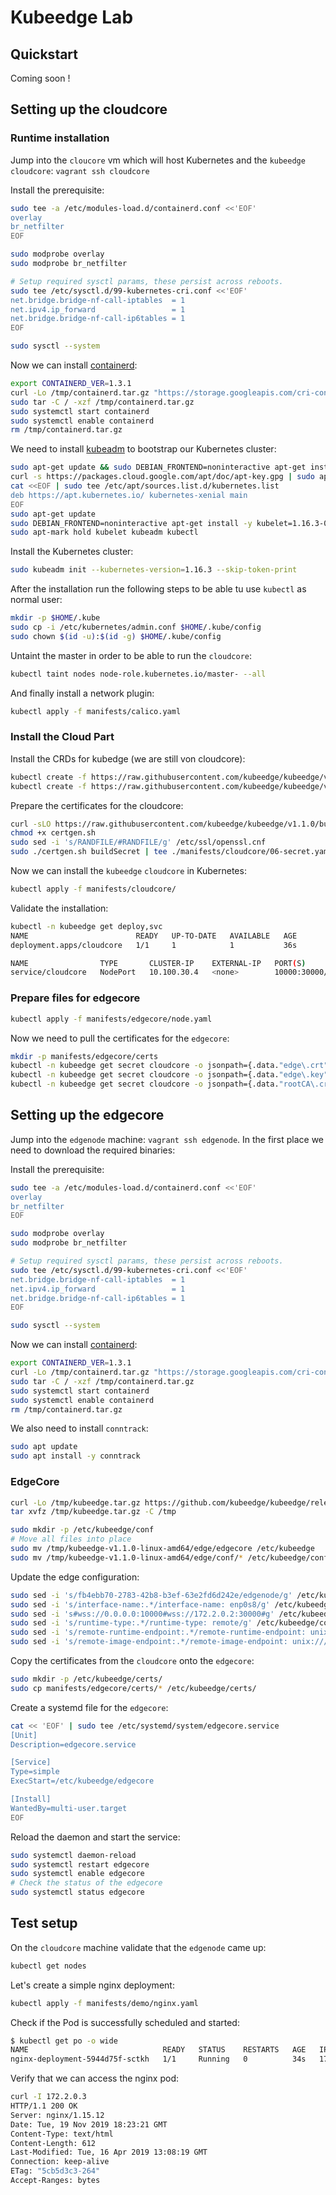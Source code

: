 # Kubeedge Lab

## Quickstart

Coming soon !

## Setting up the cloudcore

### Runtime installation

Jump into the `cloucore` vm which will host Kubernetes and the `kubeedge` `cloudcore`: `vagrant ssh cloudcore`

Install the prerequisite:

```bash
sudo tee -a /etc/modules-load.d/containerd.conf <<'EOF'
overlay
br_netfilter
EOF

sudo modprobe overlay
sudo modprobe br_netfilter

# Setup required sysctl params, these persist across reboots.
sudo tee /etc/sysctl.d/99-kubernetes-cri.conf <<'EOF'
net.bridge.bridge-nf-call-iptables  = 1
net.ipv4.ip_forward                 = 1
net.bridge.bridge-nf-call-ip6tables = 1
EOF

sudo sysctl --system
```

Now we can install [containerd](https://containerd.io):

```bash
export CONTAINERD_VER=1.3.1
curl -Lo /tmp/containerd.tar.gz "https://storage.googleapis.com/cri-containerd-release/cri-containerd-${CONTAINERD_VER}.linux-amd64.tar.gz"
sudo tar -C / -xzf /tmp/containerd.tar.gz
sudo systemctl start containerd
sudo systemctl enable containerd
rm /tmp/containerd.tar.gz
```

We need to install [kubeadm](https://kubernetes.io/docs/setup/production-environment/tools/kubeadm/install-kubeadm/) to bootstrap our Kubernetes cluster:

```bash
sudo apt-get update && sudo DEBIAN_FRONTEND=noninteractive apt-get install -y apt-transport-https curl
curl -s https://packages.cloud.google.com/apt/doc/apt-key.gpg | sudo apt-key add -
cat <<EOF | sudo tee /etc/apt/sources.list.d/kubernetes.list
deb https://apt.kubernetes.io/ kubernetes-xenial main
EOF
sudo apt-get update
sudo DEBIAN_FRONTEND=noninteractive apt-get install -y kubelet=1.16.3-00 kubeadm=1.16.3-00 kubectl=1.16.3-00
sudo apt-mark hold kubelet kubeadm kubectl
```

Install the Kubernetes cluster:

```bash
sudo kubeadm init --kubernetes-version=1.16.3 --skip-token-print
```

After the installation run the following steps to be able tu use `kubectl` as normal user:

```bash
mkdir -p $HOME/.kube
sudo cp -i /etc/kubernetes/admin.conf $HOME/.kube/config
sudo chown $(id -u):$(id -g) $HOME/.kube/config
```

Untaint the master in order to be able to run the `cloudcore`:

```bash
kubectl taint nodes node-role.kubernetes.io/master- --all
```

And finally install a network plugin:

```bash
kubectl apply -f manifests/calico.yaml
```

### Install the Cloud Part

Install the CRDs for kubedge (we are still von cloudcore):

```bash
kubectl create -f https://raw.githubusercontent.com/kubeedge/kubeedge/v1.1.0/build/crds/devices/devices_v1alpha1_device.yaml
kubectl create -f https://raw.githubusercontent.com/kubeedge/kubeedge/v1.1.0/build/crds/devices/devices_v1alpha1_devicemodel.yaml
```

Prepare the certificates for the cloudcore:

```bash
curl -sLO https://raw.githubusercontent.com/kubeedge/kubeedge/v1.1.0/build/tools/certgen.sh
chmod +x certgen.sh
sudo sed -i 's/RANDFILE/#RANDFILE/g' /etc/ssl/openssl.cnf
sudo ./certgen.sh buildSecret | tee ./manifests/cloudcore/06-secret.yaml
```

Now we can install the `kubeedge` `cloudcore` in Kubernetes:

```bash
kubectl apply -f manifests/cloudcore/
```

Validate the installation:

```bash
kubectl -n kubeedge get deploy,svc
NAME                        READY   UP-TO-DATE   AVAILABLE   AGE
deployment.apps/cloudcore   1/1     1            1           36s

NAME                TYPE       CLUSTER-IP    EXTERNAL-IP   PORT(S)           AGE
service/cloudcore   NodePort   10.100.30.4   <none>        10000:30000/TCP   36s
```

### Prepare files for edgecore

```bash
kubectl apply -f manifests/edgecore/node.yaml
```

Now we need to pull the certificates for the `edgecore`:

```bash
mkdir -p manifests/edgecore/certs
kubectl -n kubeedge get secret cloudcore -o jsonpath={.data."edge\.crt"} | base64 -d > manifests/edgecore/certs/edge.crt
kubectl -n kubeedge get secret cloudcore -o jsonpath={.data."edge\.key"} | base64 -d > manifests/edgecore/certs/edge.key
kubectl -n kubeedge get secret cloudcore -o jsonpath={.data."rootCA\.crt"} | base64 -d > manifests/edgecore/certs/rootCA.crt
```

## Setting up the edgecore

Jump into the `edgenode` machine: `vagrant ssh edgenode`.
In the first place we need to download the required binaries:

Install the prerequisite:

```bash
sudo tee -a /etc/modules-load.d/containerd.conf <<'EOF'
overlay
br_netfilter
EOF

sudo modprobe overlay
sudo modprobe br_netfilter

# Setup required sysctl params, these persist across reboots.
sudo tee /etc/sysctl.d/99-kubernetes-cri.conf <<'EOF'
net.bridge.bridge-nf-call-iptables  = 1
net.ipv4.ip_forward                 = 1
net.bridge.bridge-nf-call-ip6tables = 1
EOF

sudo sysctl --system
```

Now we can install [containerd](https://containerd.io):

```bash
export CONTAINERD_VER=1.3.1
curl -Lo /tmp/containerd.tar.gz "https://storage.googleapis.com/cri-containerd-release/cri-containerd-${CONTAINERD_VER}.linux-amd64.tar.gz"
sudo tar -C / -xzf /tmp/containerd.tar.gz
sudo systemctl start containerd
sudo systemctl enable containerd
rm /tmp/containerd.tar.gz
```

We also need to install `conntrack`:

```bash
sudo apt update
sudo apt install -y conntrack
```

### EdgeCore

```bash
curl -Lo /tmp/kubeedge.tar.gz https://github.com/kubeedge/kubeedge/releases/download/v1.1.0/kubeedge-v1.1.0-linux-amd64.tar.gz
tar xvfz /tmp/kubeedge.tar.gz -C /tmp
```

```bash
sudo mkdir -p /etc/kubeedge/conf
# Move all files into place
sudo mv /tmp/kubeedge-v1.1.0-linux-amd64/edge/edgecore /etc/kubeedge
sudo mv /tmp/kubeedge-v1.1.0-linux-amd64/edge/conf/* /etc/kubeedge/conf
```

Update the edge configuration:

```bash
sudo sed -i 's/fb4ebb70-2783-42b8-b3ef-63e2fd6d242e/edgenode/g' /etc/kubeedge/conf/edge.yaml
sudo sed -i 's/interface-name:.*/interface-name: enp0s8/g' /etc/kubeedge/conf/edge.yaml
sudo sed -i 's#wss://0.0.0.0:10000#wss://172.2.0.2:30000#g' /etc/kubeedge/conf/edge.yaml
sudo sed -i 's/runtime-type:.*/runtime-type: remote/g' /etc/kubeedge/conf/edge.yaml
sudo sed -i 's/remote-runtime-endpoint:.*/remote-runtime-endpoint: unix:///run/containerd/containerd.sock/g' /etc/kubeedge/conf/edge.yaml
sudo sed -i 's/remote-image-endpoint:.*/remote-image-endpoint: unix:///run/containerd/containerd.sock/g' /etc/kubeedge/conf/edge.yaml
```

Copy the certificates from the `cloudcore` onto the `edgecore`:

```bash
sudo mkdir -p /etc/kubeedge/certs/
sudo cp manifests/edgecore/certs/* /etc/kubeedge/certs/
```

Create a systemd file for the `edgecore`:

```bash
cat << 'EOF' | sudo tee /etc/systemd/system/edgecore.service
[Unit]
Description=edgecore.service

[Service]
Type=simple
ExecStart=/etc/kubeedge/edgecore

[Install]
WantedBy=multi-user.target
EOF
```

Reload the daemon and start the service:

```bash
sudo systemctl daemon-reload
sudo systemctl restart edgecore
sudo systemctl enable edgecore
# Check the status of the edgecore
sudo systemctl status edgecore
```

## Test setup

On the `cloudcore` machine validate that the `edgenode` came up:

```bash
kubectl get nodes
```

Let's create a simple nginx deployment:

```bash
kubectl apply -f manifests/demo/nginx.yaml
```

Check if the Pod is successfully scheduled and started:

```bash
$ kubectl get po -o wide
NAME                              READY   STATUS    RESTARTS   AGE   IP           NODE       NOMINATED NODE   READINESS GATES
nginx-deployment-5944d75f-sctkh   1/1     Running   0          34s   172.17.0.2   edgenode   <none>           <none>
```

Verify that we can access the nginx pod:

```bash
curl -I 172.2.0.3
HTTP/1.1 200 OK
Server: nginx/1.15.12
Date: Tue, 19 Nov 2019 18:23:21 GMT
Content-Type: text/html
Content-Length: 612
Last-Modified: Tue, 16 Apr 2019 13:08:19 GMT
Connection: keep-alive
ETag: "5cb5d3c3-264"
Accept-Ranges: bytes
```
